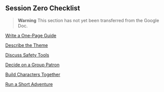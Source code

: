 ## Session Zero Checklist

> **Warning**
> This section has not yet been transferred from the Google Doc.

[Write a One-Page Guide](./One_Page_Guide.md)

[Describe the Theme](./Theme.md)

[Discuss Safety Tools](./Safety_Tools.md)

[Decide on a Group Patron](./Group_Patron.md)

[Build Characters Together](./Characters.md)

[Run a Short Adventure](./Short_Adventure.md)

